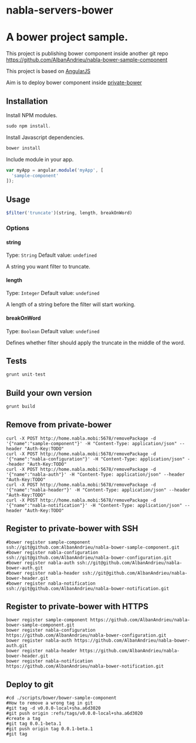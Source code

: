 # nabla-servers-bower

A bower project sample.
=============

This project is publishing bower component inside another git repo https://github.com/AlbanAndrieu/nabla-bower-sample-component

This project is based on [AngularJS](https://github.com/angular/angular.js)

Aim is to deploy bower component inside [private-bower](https://www.npmjs.com/package/private-bower)

## Installation

Install NPM modules.

```js
sudo npm install.
```

Install Javascript dependencies.

```js
bower install
```

Include module in your app.

```js
var myApp = angular.module('myApp', [
  'sample-component'
]);
```

## Usage

```js
$filter('truncate')(string, length, breakOnWord)
```

### Options

#### string
Type: `String`
Default value: `undefined`

A string you want filter to truncate.

#### length
Type: `Integer`
Default value: `undefined`

A length of a string before the filter will start working.

#### breakOnWord
Type: `Boolean`
Default value: `undefined`

Defines whether filter should apply the truncate in the middle of the word.


## Tests

```js
grunt unit-test
```

## Build your own version

```js
grunt build
```

## Remove from private-bower

```
curl -X POST http://home.nabla.mobi:5678/removePackage -d '{"name":"sample-component"}' -H "Content-Type: application/json" --header "Auth-Key:TODO"
curl -X POST http://home.nabla.mobi:5678/removePackage -d '{"name":"nabla-configuration"}' -H "Content-Type: application/json" --header "Auth-Key:TODO"
curl -X POST http://home.nabla.mobi:5678/removePackage -d '{"name":"nabla-auth"}' -H "Content-Type: application/json" --header "Auth-Key:TODO"
curl -X POST http://home.nabla.mobi:5678/removePackage -d '{"name":"nabla-header"}' -H "Content-Type: application/json" --header "Auth-Key:TODO"
curl -X POST http://home.nabla.mobi:5678/removePackage -d '{"name":"nabla-notification"}' -H "Content-Type: application/json" --header "Auth-Key:TODO"
```

## Register to private-bower with SSH

```
#bower register sample-component ssh://git@github.com:AlbanAndrieu/nabla-bower-sample-component.git
#bower register nabla-configuration ssh://git@github.com/AlbanAndrieu/nabla-bower-configuration.git
#bower register nabla-auth ssh://git@github.com/AlbanAndrieu/nabla-bower-auth.git
#bower register nabla-header ssh://git@github.com/AlbanAndrieu/nabla-bower-header.git
#bower register nabla-notification ssh://git@github.com/AlbanAndrieu/nabla-bower-notification.git

```
## Register to private-bower with HTTPS

```
bower register sample-component https://github.com/AlbanAndrieu/nabla-bower-sample-component.git
bower register nabla-configuration https://github.com/AlbanAndrieu/nabla-bower-configuration.git
bower register nabla-auth https://github.com/AlbanAndrieu/nabla-bower-auth.git
bower register nabla-header https://github.com/AlbanAndrieu/nabla-bower-header.git
bower register nabla-notification https://github.com/AlbanAndrieu/nabla-bower-notification.git
```

## Deploy to git
```
#cd ./scripts/bower/bower-sample-component
#How to remove a wrong tag in git
#git tag -d v0.0.0-local+sha.a6d3020
#git push origin :refs/tags/v0.0.0-local+sha.a6d3020
#create a tag
#git tag 0.0.1-beta.1
#git push origin tag 0.0.1-beta.1
#git tag
```

